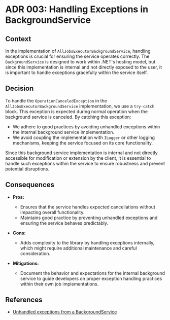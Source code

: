 # ADR 003: Handling Exceptions in BackgroundService

## Context

In the implementation of `AllJobsExecutorBackgroundService`, handling exceptions is crucial for ensuring the service operates correctly. The `BackgroundService` is designed to work within .NET's hosting model, but since this implementation is internal and not directly exposed to the user, it is important to handle exceptions gracefully within the service itself.

## Decision

To handle the `OperationCanceledException` in the `AllJobsExecutorBackgroundService` implementation, we use a `try-catch` block. This exception is expected during normal operation when the background service is canceled. By catching this exception:

- We adhere to good practices by avoiding unhandled exceptions within the internal background service implementation.
- We avoid coupling the implementation with `ILogger` or other logging mechanisms, keeping the service focused on its core functionality.

Since this background service implementation is internal and not directly accessible for modification or extension by the client, it is essential to handle such exceptions within the service to ensure robustness and prevent potential disruptions.

## Consequences

- **Pros:**
  - Ensures that the service handles expected cancellations without impacting overall functionality.
  - Maintains good practice by preventing unhandled exceptions and ensuring the service behaves predictably.

- **Cons:**
  - Adds complexity to the library by handling exceptions internally, which might require additional maintenance and careful consideration.

- **Mitigations:**
  - Document the behavior and expectations for the internal background service to guide developers on proper exception handling practices within their own job implementations.

## References

- [Unhandled exceptions from a BackgroundService](https://learn.microsoft.com/en-us/dotnet/core/compatibility/core-libraries/6.0/hosting-exception-handling)
